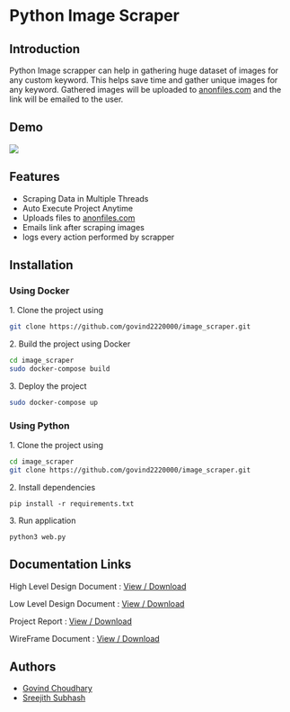 # Python Image Scraper

## Introduction

Python Image scrapper can help in gathering huge dataset of images for any custom keyword. This helps save time and gather unique images for any keyword. Gathered images will be uploaded to [anonfiles.com](https://anonfiles.com) and the link will be emailed to the user.

## Demo
![](static/images/demo.gif)

## Features

- Scraping Data in Multiple Threads 
- Auto Execute Project Anytime
- Uploads files to [anonfiles.com](https://anonfiles.com)
- Emails link after scraping images
- logs every action performed by scrapper

## Installation

### Using Docker
1\.  Clone the project using 
```sh
git clone https://github.com/govind2220000/image_scraper.git
```    
2\.  Build the project using Docker
```sh  
cd image_scraper
sudo docker-compose build
```   
3\.  Deploy the project
```sh 
sudo docker-compose up
```


### Using Python
1\. Clone the project using 
```sh
cd image_scraper
git clone https://github.com/govind2220000/image_scraper.git
```
2\. Install dependencies
```
pip install -r requirements.txt
```
3\. Run application
```
python3 web.py
```    
    

## Documentation Links
High Level Design Document : [View / Download](https://drive.google.com/file/d/1xWUd1qql4b25_gpqhOVHEoX8_NvHJaic/view?usp=sharing)

Low Level Design Document  : [View / Download](https://drive.google.com/file/d/1BO-RErAp7n9-cYCCm36wpSba0sOug4pd/view?usp=sharing)

Project Report             : [View / Download](https://drive.google.com/file/d/1YDMSYhX_ldxOHqkgJtY31nyVLZivBVWL/view?usp=sharing)

WireFrame Document         : [View / Download](https://drive.google.com/file/d/1IIiREJi5Jaa4wPbiQ2gAZkvDBF1q5PQ2/view)


## Authors
- [Govind Choudhary](https://github.com/govind2220000)
- [Sreejith Subhash](https://github.com/sjith7)
